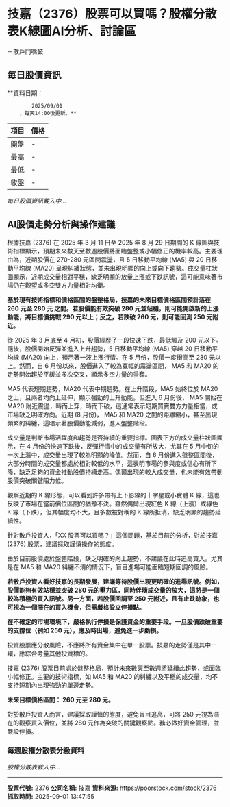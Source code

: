 # 技嘉（2376）股票可以買嗎？股權分散表K線圖AI分析、討論區
－散戶鬥嘴鼓

## 每日股價資訊

**資料日期：
        
            2025/09/01
        ，每天14:00後更新。**

| 項目 | 價格 |
|------|------|
| 開盤 | - |
| 最高 | - |
| 最低 | - |
| 收盤 | - |

*每日股價資訊載入中...*

## AI股價走勢分析與操作建議

根據技嘉 (2376) 在 2025 年 3 月 11 日至 2025 年 8 月 29 日期間的 K 線圖與技術指標顯示，預期未來數天至數週股價將面臨盤整或小幅修正的機率較高。主要理由為，近期股價在 270-280 元區間震盪，且 5 日移動平均線 (MA5) 與 20 日移動平均線 (MA20) 呈現糾纏狀態，並未出現明顯的向上或向下趨勢。成交量柱狀圖顯示，近期成交量相對平穩，缺乏明顯的放量上漲或下跌訊號，這可能意味著市場仍在觀望或多空雙方力量相對均衡。

**基於現有技術指標和價格區間的盤整格局，技嘉的未來目標價格區間預計落在 260 元至 280 元 之間。若股價能有效突破 280 元並站穩，則可能開啟新的上漲動能，將目標價挑戰 290 元以上；反之，若跌破 260 元，則可能回測 250 元附近。**

從 2025 年 3 月底至 4 月初，股價經歷了一段快速下跌，最低觸及 200 元以下。隨後，股價開始反彈並進入上升趨勢，5 日移動平均線 (MA5) 穿越 20 日移動平均線 (MA20) 向上，預示著一波上漲行情。在 5 月份，股價一度衝高至 280 元以上。然而，自 6 月份以來，股價進入了較為寬幅的震盪區間， MA5 和 MA20 的走勢開始趨於平緩並多次交叉，顯示多空力量的爭奪。

MA5 代表短期趨勢，MA20 代表中期趨勢。在上升階段，MA5 始終位於 MA20 之上，且兩者均向上延伸，顯示強勁的上升動能。但進入 6 月份後， MA5 開始在 MA20 附近震盪，時而上穿，時而下破，這通常表示短期買賣雙方力量相當，或市場缺乏明確方向。近期 (8 月份)， MA5 和 MA20 之間的距離縮小，甚至出現頻繁的糾纏，這暗示著股價動能減弱，進入盤整階段。

成交量是判斷市場活躍度和趨勢是否持續的重要指標。圖表下方的成交量柱狀圖顯示，在 4 月份的快速下跌後，反彈行情中的成交量有所放大，尤其在 5 月中旬的一次上漲中，成交量出現了較為明顯的峰值。然而，自 6 月份進入盤整區間後，大部分時間的成交量都處於相對較低的水平，這表明市場的參與度或信心有所下降，缺乏足夠的資金推動股價持續走高。偶爾出現的較大成交量，也未能有效帶動股價突破關鍵阻力位。

觀察近期的 K 線形態，可以看到許多帶有上下影線的十字星或小實體 K 線，這也反映了市場在當前價位區間的猶豫不決。雖然偶爾出現紅色 K 線（上漲）或綠色 K 線（下跌），但其幅度均不大，且多數被對稱的 K 線所抵消，缺乏明顯的趨勢延續性。

針對散戶投資人，「XX 股票可以買嗎？」這個問題，基於目前的分析，對於技嘉 (2376) 股票，建議採取謹慎操作的態度。

由於目前股價處於盤整階段，缺乏明確的向上趨勢，不建議在此時追高買入。尤其是在 MA5 和 MA20 糾纏不清的情況下，盲目進場可能面臨短期回調的風險。

**若散戶投資人看好技嘉的長期發展，建議等待股價出現更明確的進場訊號。例如，股價能夠有效站穩並突破 280 元的壓力區，同時伴隨成交量的放大，這將是一個較為積極的買入訊號。另一方面，若股價回調至 250 元附近，且有止跌跡象，也可視為一個潛在的買入機會，但需嚴格設立停損點。**

**在不確定的市場環境下，嚴格執行停損是保護資金的重要手段。一旦股價跌破重要的支撐位（例如 250 元），應及時出場，避免進一步虧損。**

投資股票應分散風險，不應將所有資金集中在單一股票。技嘉的走勢僅是其中一環，應綜合考量其他投資標的。

技嘉 (2376) 股票目前處於盤整格局，預計未來數天至數週將延續此趨勢，或面臨小幅修正。主要的技術指標，如 MA5 和 MA20 的糾纏以及平穩的成交量，均不支持短期內出現強勁的單邊走勢。

**未來目標價格區間： 260 元至 280 元。**

對於散戶投資人而言，建議採取謹慎的態度，避免盲目追高，可將 250 元視為潛在的觀察買入價位，並將 280 元作為突破的關鍵觀察點。務必做好資金管理，並嚴設停損。

### 每週股權分散表分級資料

*股權分散表載入中...*

---

**股票代號:** 2376
**公司名稱:** 技嘉
**資料來源:** https://poorstock.com/stock/2376
**抓取時間:** 2025-09-01 13:47:55